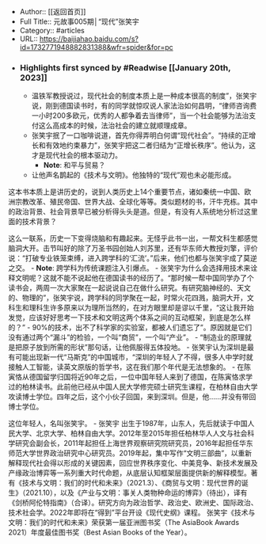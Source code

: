 - Author:: [[返回首页]]
- Full Title:: 元故事005期│“现代”张笑宇
- Category:: #articles
- URL:: https://baijiahao.baidu.com/s?id=1732771948882831388&wfr=spider&for=pc
- ### Highlights first synced by #Readwise [[January 20th, 2023]]
    - 温铁军教授说过，现代社会的制度本质上是一种成本很高的制度”，张笑宇说，刚到德国读书时，有的同学就惊叹说人家法治如何昌明，“律师咨询费一小时200多欧元，优秀的人都争着去当律师”，当一个社会能够为法治支付这么高成本的时候，法治社会的建立就顺理成章。
    - 张笑宇抿了一口咖啡说道，首先你得弄明白何谓“现代社会”。“持续的正增长和有效地约束暴力”，张笑宇把这二者归结为“正增长秩序”。他认为，这才是现代社会的根本驱动力。
        - **Note**: 和平与贸易？
    - 让他声名鹊起的《技术与文明》。他独特的“现代”观也未必能形成。 

 这本书本质上是讲历史的，说到人类历史上14个重要节点，诸如秦统一中国、欧洲宗教改革、殖民帝国、世界大战、全球化等等。类似题材的书，汗牛充栋。其中的政治背景、社会背景早已被分析得头头是道。但是，有没有人系统地分析过这里面的技术背景？ 

 这么一联系，历史一下变得烧脑和有趣起来。无怪乎此书一出，一帮文科生都感觉脑洞大开。击节叫好的除了万圣书园创始人刘苏里，还有华东师大教授刘擎，评价说：“打破专业铁笼束缚，进入跨学科的‘汇流’。”后来，他们也都与张笑宇成了莫逆之交。
        - **Note**: 跨学科为传统课题注入引爆点。
    - 张笑宇为什么会选择用技术来诠释文明呢？这就不能不说起他在德国读书的经历了。“那时候一帮中国同学办了个读书会，两周一次大家聚在一起说说自己在做什么研究。有研究脑神经的、天文的、物理的”，张笑宇说，跨学科的同学聚在一起，时常火花四溅，脑洞大开，文科生和理科生许多原来以为理所当然的，在对方眼里却是谬以千里，“这让我开始发觉，应该好好思考一下技术和文明这两个体系之间的互动框架，到底是怎么样的？”
    - 90%的技术，出不了科学家的实验室，都被人们遗忘了”。原因就是它们没有通过两个“漏斗”的检验，一个叫“商贸”，一个叫“产业”。
    - “制造业的原理就是把原子放到所需的形状”那句话，让他佩服得五体投地。
    - 张笑宇认为深圳是最有可能出现新一代“马斯克”的中国城市，“深圳的年轻人了不得，很多人中学时就接触人工智能，读英文原版的哲学书，这在我们那个年代是无法想象的。
    - 在陈寅恪从德国留学归国将近90年之后，一位中国年轻人来到了德国，在陈寅恪求学过的柏林读书。此前他已经从中国人民大学修完硕士研究生课程，在柏林自由大学攻读博士学位。四年之后，这个小伙子回国，来到深圳。但是，他……并没有带回博士学位。 

 这位年轻人，名叫张笑宇。
    - 张笑宇 出生于1987年，山东人，先后就读于中国人民大学、北京大学、柏林自由大学。2012年至2015年担任柏林华人人文与社会科学研究会副会长，2011年起担任上海世界观察研究院研究员，2016年起担任华东师范大学世界政治研究中心研究员。2019年起，集中写作“文明三部曲”，以重新解释现代社会得以形成的关键因素，回应世界秩序变化、中美竞争、新技术发展及产缘政治博弈等一系列重大时代命题，从底层认知框架层面提供新的解释模型。著有《技术与文明：我们的时代和未来》（2021.3）、《商贸与文明：现代世界的诞生》（2021.10），以及《产业与文明：事关人类物种命运的博弈》（待出），译有《剑桥阿伦特指南》（合译）。研究方向为政治哲学、政治史、欧洲史、国际政治、技术社会学。2022年即将在“得到”平台开设《现代史纲》课程。 张笑宇《技术与文明：我们的时代和未来》荣获第一届亚洲图书奖（The AsiaBook Awards 2021）年度最佳图书奖（Best Asian Books of the Year）。
